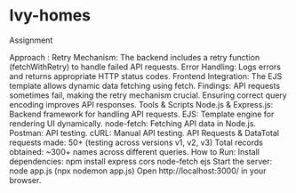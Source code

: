 # Ivy-homes
Assignment 

Approach :
Retry Mechanism: The backend includes a retry function (fetchWithRetry) to handle failed API requests.
Error Handling: Logs errors and returns appropriate HTTP status codes.
Frontend Integration: The EJS template allows dynamic data fetching using fetch.
Findings:
API requests sometimes fail, making the retry mechanism crucial.
Ensuring correct query encoding improves API responses.
Tools & Scripts
Node.js & Express.js: Backend framework for handling API requests.
EJS: Template engine for rendering UI dynamically.
node-fetch: Fetching API data in Node.js.
Postman: API testing.
cURL: Manual API testing.
API Requests & DataTotal 
requests made: 50+ (testing across versions v1, v2, v3)
Total records obtained: ~300+ names across different queries.
How to Run:
Install dependencies: npm install express cors node-fetch ejs
Start the server: node app.js (npx nodemon app.js)
Open http://localhost:3000/ in your browser.

